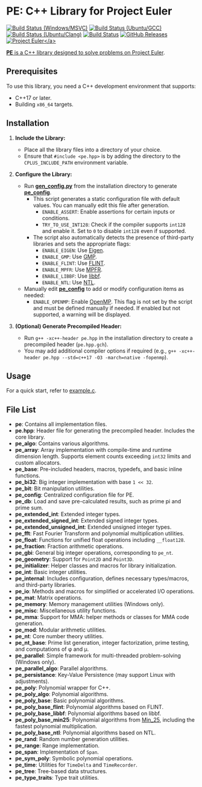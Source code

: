 # PE: C++ Library for Project Euler

[![Build Status (Windows/MSVC)](https://ci.appveyor.com/api/projects/status/scaji00tde2gb7uy?svg=true)](https://ci.appveyor.com/project/baihacker/pe-win-msvc)
[![Build Status (Ubuntu/GCC)](https://ci.appveyor.com/api/projects/status/9bt606nax24anyen?svg=true)](https://ci.appveyor.com/project/baihacker/pe-ubuntu-gcc)
[![Build Status (Ubuntu/Clang)](https://ci.appveyor.com/api/projects/status/nw243uvs95i0bj85?svg=true)](https://ci.appveyor.com/project/baihacker/pe-ubuntu-clang)
[![Build Status](https://github.com/baihacker/pe/actions/workflows/ci.yml/badge.svg)](https://github.com/baihacker/pe/actions)
[![GitHub Releases](https://img.shields.io/github/release/baihacker/pe.svg)](https://github.com/baihacker/pe/releases)
<a href="https://projecteuler.net/recent" target="_blank">![Project Euler](https://projecteuler.net/profile/baihacker.png?)</a>

**PE** is a C++ library designed to solve problems on [Project Euler](https://projecteuler.net/recent).

## Prerequisites

To use this library, you need a C++ development environment that supports:
* C++17 or later.
* Building `x86_64` targets.

## Installation

1. **Include the Library:**
   - Place all the library files into a directory of your choice.
   - Ensure that `#include <pe.hpp>` is by adding the directory to the `CPLUS_INCLUDE_PATH` environment variable.

2. **Configure the Library:**
   - Run **[gen_config.py](https://github.com/baihacker/pe/blob/master/gen_config.py)** from the installation directory to generate **[pe_config](https://github.com/baihacker/pe/blob/master/pe_config)**.
     - This script generates a static configuration file with default values. You can manually edit this file after generation.
       - `ENABLE_ASSERT`: Enable assertions for certain inputs or conditions.
       - `TRY_TO_USE_INT128`: Check if the compiler supports `int128` and enable it. Set to `0` to disable `int128` even if supported.
     - The script also automatically detects the presence of third-party libraries and sets the appropriate flags:
       - `ENABLE_EIGEN`: Use [Eigen](http://eigen.tuxfamily.org/index.php?title=Main_Page).
       - `ENABLE_GMP`: Use [GMP](https://gmplib.org).
       - `ENABLE_FLINT`: Use [FLINT](http://www.flintlib.org).
       - `ENABLE_MPFR`: Use [MPFR](https://www.mpfr.org).
       - `ENABLE_LIBBF`: Use [libbf](https://bellard.org/libbf).
       - `ENABLE_NTL`: Use [NTL](https://www.shoup.net/ntl/download.html).
   - Manually edit **[pe_config](https://github.com/baihacker/pe/blob/master/pe_config)** to add or modify configuration items as needed:
     - `ENABLE_OPENMP`: Enable [OpenMP](http://www.openmp.org). This flag is not set by the script and must be defined manually if needed. If enabled but not supported, a warning will be displayed.

3. **(Optional) Generate Precompiled Header:**
   - Run `g++ -xc++-header pe.hpp` in the installation directory to create a precompiled header (`pe.hpp.gch`).
   - You may add additional compiler options if required (e.g., `g++ -xc++-header pe.hpp --std=c++17 -O3 -march=native -fopenmp`).

## Usage

For a quick start, refer to [example.c](https://github.com/baihacker/pe/blob/master/example/example.c).

## File List

- **pe**: Contains all implementation files.
- **pe.hpp**: Header file for generating the precompiled header. Includes the core library.
- **pe_algo**: Contains various algorithms.
- **pe_array**: Array implementation with compile-time and runtime dimension length. Supports element counts exceeding `int32` limits and custom allocators.
- **pe_base**: Pre-included headers, macros, typedefs, and basic inline functions.
- **pe_bi32**: Big integer implementation with base `1 << 32`.
- **pe_bit**: Bit manipulation utilities.
- **pe_config**: Centralized configuration file for PE.
- **pe_db**: Load and save pre-calculated results, such as prime pi and prime sum.
- **pe_extended_int**: Extended integer types.
- **pe_extended_signed_int**: Extended signed integer types.
- **pe_extended_unsigned_int**: Extended unsigned integer types.
- **pe_fft**: Fast Fourier Transform and polynomial multiplication utilities.
- **pe_float**: Functions for unified float operations including `__float128`.
- **pe_fraction**: Fraction arithmetic operations.
- **pe_gbi**: General big integer operations, corresponding to `pe_nt`.
- **pe_geometry**: Support for `Point2D` and `Point3D`.
- **pe_initializer**: Helper classes and macros for library initialization.
- **pe_int**: Basic integer utilities.
- **pe_internal**: Includes configuration, defines necessary types/macros, and third-party libraries.
- **pe_io**: Methods and macros for simplified or accelerated I/O operations.
- **pe_mat**: Matrix operations.
- **pe_memory**: Memory management utilities (Windows only).
- **pe_misc**: Miscellaneous utility functions.
- **pe_mma**: Support for MMA: helper methods or classes for MMA code generation.
- **pe_mod**: Modular arithmetic utilities.
- **pe_nt**: Core number theory utilities.
- **pe_nt_base**: Prime list generation, integer factorization, prime testing, and computations of φ and μ.
- **pe_parallel**: Simple framework for multi-threaded problem-solving (Windows only).
- **pe_parallel_algo**: Parallel algorithms.
- **pe_persistance**: Key-Value Persistence (may support Linux with adjustments).
- **pe_poly**: Polynomial wrapper for C++.
- **pe_poly_algo**: Polynomial algorithms.
- **pe_poly_base**: Basic polynomial algorithms.
- **pe_poly_base_flint**: Polynomial algorithms based on FLINT.
- **pe_poly_base_libbf**: Polynomial algorithms based on libbf.
- **pe_poly_base_min25**: Polynomial algorithms from [Min_25](https://github.com/min-25), including the fastest polynomial multiplication.
- **pe_poly_base_ntl**: Polynomial algorithms based on NTL.
- **pe_rand**: Random number generation utilities.
- **pe_range**: Range implementation.
- **pe_span**: Implementation of `Span`.
- **pe_sym_poly**: Symbolic polynomial operations.
- **pe_time**: Utilities for `TimeDelta` and `TimeRecorder`.
- **pe_tree**: Tree-based data structures.
- **pe_type_traits**: Type trait utilities.

